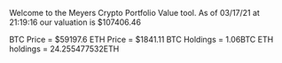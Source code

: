 Welcome to the Meyers Crypto Portfolio Value tool. 
As of 03/17/21 at 21:19:16 our valuation is $107406.46 

BTC Price = $59197.6
 ETH Price = $1841.11
BTC Holdings = 1.06BTC
 ETH holdings = 24.255477532ETH 
